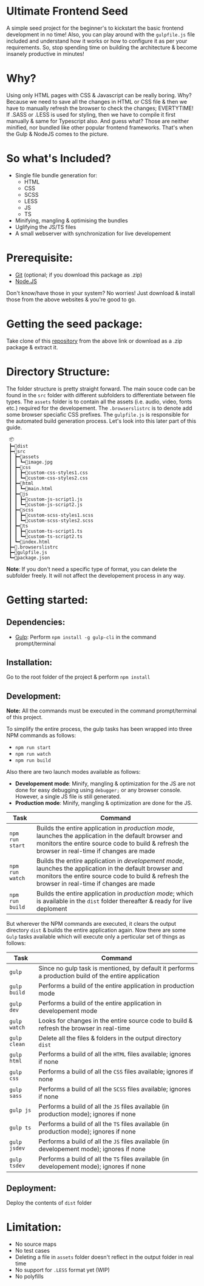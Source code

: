# Ultimate Frontend Seed

A simple seed project for the beginner's to kickstart the basic frontend development in no time! Also, you can play around with the `gulpfile.js` file included and understand how it works or how to configure it as per your requirements. So, stop spending time on building the architecture & become insanely productive in minutes!


# Why?

Using only HTML pages with CSS & Javascript can be really boring. Why?
Because we need to save all the changes in HTML or CSS file & then we have to manually refresh the browser to check the changes; EVERTYTIME! If .SASS or .LESS is used for styling, then we have to compile it first manually & same for Typescript also. And guess what? Those are neither minified, nor bundled like other popular frontend frameworks. That's when the Gulp &  NodeJS  comes to the picture.


# So what's Included?

* Single file bundle generation for:
  * HTML
  * CSS
  * SCSS
  * LESS
  * JS
  * TS
* Minifying, mangling & optimising the bundles
* Uglifying the JS/TS files
* A small webserver with synchronization for live developement


# Prerequisite:

* [Git](https://git-scm.com/) (optional; if you download this package as .zip)
* [Node.JS](https://nodejs.org/en/)

Don't know/have those in your system? No worries!
Just download & install those from the above websites & you're good to go.


# Getting the seed package:

Take clone of this [repository](https://github.com/dusk196/ultimate-frontend-seed/) from the above link or download as a .zip package & extract it.


# Directory Structure:

The folder structure is pretty straight forward. The main souce code can be found in the `src` folder with different subfolders to differentiate between file types. The `assets` folder is to contain all the assets (i.e. audio, video, fonts etc.) required for the developement. The `.browserslistrc` is to denote add some browser speciafic CSS prefixes. The `gulpfile.js` is responsible for the automated build generation process. Let's look into this later part of this guide. 

```
 📦
 ┣━📂dist
 ┣━📂src
 ┃ ┣━📂assets
 ┃ ┃ ┗━📜image.jpg
 ┃ ┣━📂css
 ┃ ┃ ┣━📜custom-css-styles1.css
 ┃ ┃ ┗━📜custom-css-styles2.css
 ┃ ┣━📂html
 ┃ ┃ ┗━📜main.html
 ┃ ┣━📂js
 ┃ ┃ ┣━📜custom-js-script1.js
 ┃ ┃ ┗━📜custom-js-script2.js
 ┃ ┣━📂scss
 ┃ ┃ ┣━📜custom-scss-styles1.scss
 ┃ ┃ ┗━📜custom-scss-styles2.scss
 ┃ ┣━📂ts
 ┃ ┃ ┣━📜custom-ts-script1.ts
 ┃ ┃ ┗━📜custom-ts-script2.ts
 ┃ ┗━📜index.html
 ┣━📜.browserslistrc
 ┣━📜gulpfile.js
 ┗━📜package.json
```

**Note**: If you don't need a specific type of format, you can delete the subfolder freely. It will not affect the developement process in any way.


# Getting started:

## Dependencies:

* [Gulp](https://gulpjs.com/): Perform `npm install -g gulp-cli` in the command prompt/terminal

## Installation:

Go to the root folder of the project & perform `npm install`

## Development:

**Note:** All the commands must be executed in the command prompt/terminal of this project.

To simplify the entire process, the gulp tasks has been wrapped into three NPM commands as follows:

* `npm run start`
* `npm run watch`
* `npm run build`

Also there are two launch modes available as follows:

* **Developement mode**: Minify, mangling & optimization for the JS are not done for easy debugging using `debugger;` or any browser console. However, a single JS file is still generated.
* **Production mode**: Minify, mangling & optimization are done for the JS.

Task | Command
---- | -------
`npm run start` | Builds the entire application in *production mode*, launches the application in the default browser and monitors the entire source code to build & refresh the browser in real-time if changes are made
`npm run watch` | Builds the entire application in *developement mode*, launches the application in the default browser and monitors the entire source code to build & refresh the browser in real-time if changes are made
`npm run build` | Builds the entire application in *production mode*; which is available in the `dist` folder thereafter & ready for live deploment

But wherever the NPM commands are executed, it clears the output directory `dist` & builds the entire application again. Now there are some `Gulp` tasks available which will execute only a perticular set of things as follows:

Task | Command
---- | -------
`gulp` | Since no gulp task is mentioned, by default it performs a production build of the entire application
`gulp build` | Performs a build of the entire application in production mode
`gulp dev` | Performs a build of the entire application in developement mode
`gulp watch` | Looks for changes in the entire source code to build & refresh the browser in real-time
`gulp clean` | Delete all the files & folders in the output directory `dist`
`gulp html` | Performs a build of all the `HTML` files available; ignores if none
`gulp css` | Performs a build of all the `CSS` files available; ignores if none
`gulp sass` | Performs a build of all the `SCSS` files available; ignores if none
`gulp js` | Performs a build of all the `JS` files available (in production mode); ignores if none
`gulp ts` | Performs a build of all the `TS` files available (in production mode); ignores if none
`gulp jsdev` | Performs a build of all the `JS` files available (in developement mode); ignores if none
`gulp tsdev` | Performs a build of all the `TS` files available (in developement mode); ignores if none

## Deployment:

Deploy the contents of `dist` folder


# Limitation:

* No source maps
* No test cases
* Deleting a file in `assets` folder doesn't reflect in the output folder in real time
* No support for `.LESS` format yet (WIP)
* No polyfills